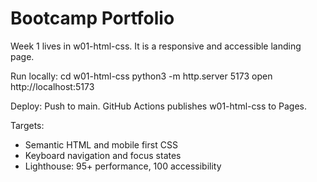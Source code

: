# Bootcamp Portfolio

Week 1 lives in w01-html-css. It is a responsive and accessible landing page.

Run locally:
  cd w01-html-css
  python3 -m http.server 5173
  open http://localhost:5173

Deploy:
  Push to main. GitHub Actions publishes w01-html-css to Pages.

Targets:
  - Semantic HTML and mobile first CSS
  - Keyboard navigation and focus states
  - Lighthouse: 95+ performance, 100 accessibility

